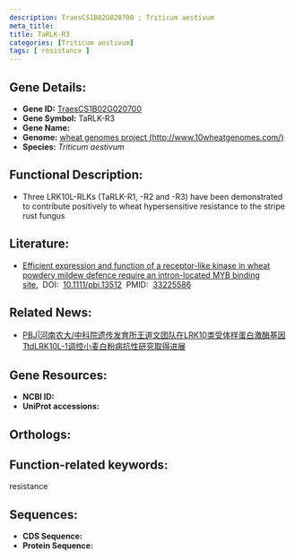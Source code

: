 ```yaml
---
description: TraesCS1B02G020700 ; Triticum aestivum
meta_title:
title: TaRLK-R3
categories: [Triticum aestivum]
tags: [ resistance ]
---
```


## Gene Details:
- **Gene ID:**	[TraesCS1B02G020700]()
- **Gene Symbol:** TaRLK-R3
- **Gene Name:** 
- **Genome:** [wheat genomes project (http://www.10wheatgenomes.com/)]()
- **Species:** *Triticum aestivum*

## Functional Description:
   - Three LRK10L-RLKs (TaRLK-R1, -R2 and -R3) have been demonstrated to contribute positively to wheat hypersensitive resistance to the stripe rust fungus

## Literature:
   - [Efficient expression and function of a receptor-like kinase in wheat powdery mildew defence require an intron-located MYB binding site.]( https://onlinelibrary.wiley.com/doi/10.1111/pbi.13512)&nbsp;&nbsp;DOI:&nbsp;&nbsp;[10.1111/pbi.13512](https://onlinelibrary.wiley.com/doi/10.1111/pbi.13512)&nbsp;&nbsp;PMID:&nbsp;&nbsp;[33225586](https://pubmed.ncbi.nlm.nih.gov/33225586/)

## Related News:
   - [PBJ|河南农大/中科院遗传发育所王道文团队在LRK10类受体样蛋白激酶基因TtdLRK10L-1调控小麦白粉病抗性研究取得进展](https://mp.weixin.qq.com/s?__biz=Mzg3MDEwNDEyMg==&mid=2247500597&idx=1&sn=35b9644c7457d9dab1d5a79f7c734aba&chksm=ce906e60f9e7e776ddb90a5c2dc84ceccfc33d00922a728fb0a12b5c75dfa8177fd65a85084f&scene=27#wechat_redirect)

## Gene Resources:
- **NCBI ID:** [](https://www.ncbi.nlm.nih.gov/gene/?term=)
- **UniProt accessions:** [](https://www.uniprot.org/uniprotkb//entry)

## Orthologs:

## Function-related keywords:
resistance

## Sequences:
- **CDS Sequence:**
- **Protein Sequence:**
